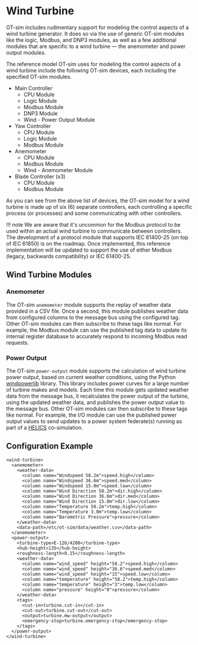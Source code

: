 # Wind Turbine

OT-sim includes rudimentary support for modeling the control aspects of a wind
turbine generator. It does so via the use of generic OT-sim modules like the
logic, Modbus, and DNP3 modules, as well as a few additional modules that are
specific to a wind turbine &mdash; the anemometer and power output modules.

The reference model OT-sim uses for modeling the control aspects of a wind
turbine include the following OT-sim devices, each including the specified
OT-sim modules.

* Main Controller
    * CPU Module
    * Logic Module
    * Modbus Module
    * DNP3 Module
    * Wind - Power Output Module
* Yaw Controller
    * CPU Module
    * Logic Module
    * Modbus Module
* Anemometer
    * CPU Module
    * Modbus Module
    * Wind - Anemometer Module
* Blade Controller (x3)
    * CPU Module
    * Modbus Module

As you can see from the above list of devices, the OT-sim model for a wind
turbine is made up of six (6) separate controllers, each controlling a specific
process (or processes) and some communicating with other controllers.

!!! note
    We are aware that it's uncommon for the Modbus protocol to be used within an
    actual wind turbine to communicate between controllers. The development of a
    protocol module that supports IEC 61400-25 (on top of IEC 61850) is on the
    roadmap. Once implemented, this reference implementation will be updated to
    support the use of either Modbus (legacy, backwards compatibility) or IEC
    61400-25.

## Wind Turbine Modules

### Anemometer

The OT-sim `anemometer` module supports the replay of weather data provided in a
CSV file. Once a second, this module publishes weather data from configured
columns to the message bus using the configured tag. Other OT-sim modules can
then subscribe to these tags like normal. For example, the Modbus module can use
the published tag data to update its internal register database to accurately
respond to incoming Modbus read requests.

### Power Output

The OT-sim `power-output` module supports the calculation of wind turbine power
output, based on current weather conditions, using the Python
[windpowerlib](https://windpowerlib.readthedocs.io/en/stable/index.html)
library. This library includes power curves for a large number of turbine makes
and models. Each time this module gets updated weather data from the message
bus, it recalculates the power output of the turbine, using the updated weather
data, and publishes the power output value to the message bus. Other OT-sim
modules can then subscribe to these tags like normal. For example, the I/O
module can use the published power output values to send updates to a power
system federate(s) running as part of a [HELICS](https://helics.org)
co-simulation.

## Configuration Example

```
<wind-turbine>
  <anemometer>
    <weather-data>
      <column name="Windspeed 58.2m">speed.high</column>
      <column name="Windspeed 36.6m">speed.med</column>
      <column name="Windspeed 15.0m">speed.low</column>
      <column name="Wind Direction 58.2m">dir.high</column>
      <column name="Wind Direction 36.6m">dir.med</column>
      <column name="Wind Direction 15.0m">dir.low</column>
      <column name="Temperature 58.2m">temp.high</column>
      <column name="Temperature 3.0m">temp.low</column>
      <column name="Barometric Pressure">pressure</column>
    </weather-data>
    <data-path>/etc/ot-sim/data/weather.csv</data-path>
  </anemometer>
  <power-output>
    <turbine-type>E-126/4200</turbine-type>
    <hub-height>135</hub-height>
    <roughness-length>0.15</roughness-length>
    <weather-data>
      <column name="wind_speed" height="58.2">speed.high</column>
      <column name="wind_speed" height="36.6">speed.med</column>
      <column name="wind_speed" height="15">speed.low</column>
      <column name="temperature" height="58.2">temp.high</column>
      <column name="temperature" height="3">temp.low</column>
      <column name="pressure" height="0">pressure</column>
    </weather-data>
    <tags>
      <cut-in>turbine.cut-in</cut-in>
      <cut-out>turbine.cut-out</cut-out>
      <output>turbine.mw-output</output>
      <emergency-stop>turbine.emergency-stop</emergency-stop>
    </tags>
  </power-output>
</wind-turbine>
```
